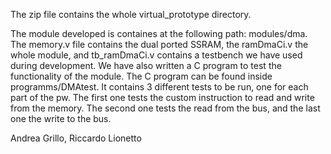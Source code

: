 The zip file contains the whole virtual_prototype directory.

The module developed is containes at the following path: modules/dma.
The memory.v file contains the dual ported SSRAM, the ramDmaCi.v the whole module, and tb_ramDmaCi.v contains a testbench we have used during development.
We have also written a C program to test the functionality of the module. The C program can be found inside programms/DMAtest. It contains 3 different tests to be run, one for each part of the pw. The first one tests the custom instruction to read and write from the memory. The second one tests the read from the bus, and the last one the write to the bus.

Andrea Grillo, Riccardo Lionetto

